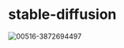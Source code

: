 # stable-diffusion
![00516-3872694497](https://github.com/DevExpert0101/stable-diffusion/assets/128534413/1133f2e6-9ea0-4549-b1f5-8d9ca8329beb)
